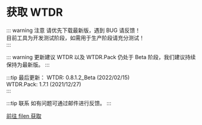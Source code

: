 # 获取 WTDR

::: warning 注意
请优先下载最新版，遇到 BUG 请反馈！     
目前工具为开发测试阶段，如需用于生产阶段请充分测试！    
:::

::: warning 更新建议
WTDR 以及 WTDR.Pack 仍处于 Beta 阶段，我们建议持续保持为最新版。
:::

:::tip 最后更新：
WTDR: 0.8.1.2_Beta (2022/02/15)     
WTDR.Pack: 1.7.1 (2021/12/27)     
:::

:::tip 联系
如有问题可通过邮件进行反馈。
:::

[前往 filen 获取](https://drive.filen.io/f/6e1d713c-6ea4-4de5-83a1-82bc353ffe77#Q3bkJ5jP6QApd0xFlTdSWA1FC4Ij5i0a)
